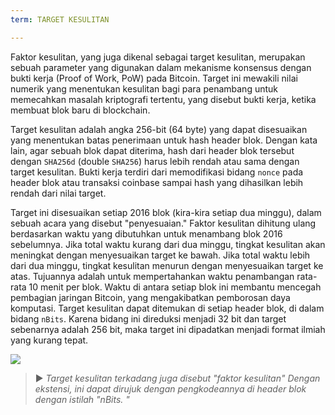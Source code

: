 ```yaml
---
term: TARGET KESULITAN

---
```

Faktor kesulitan, yang juga dikenal sebagai target kesulitan, merupakan sebuah parameter yang digunakan dalam mekanisme konsensus dengan bukti kerja (Proof of Work, PoW) pada Bitcoin. Target ini mewakili nilai numerik yang menentukan kesulitan bagi para penambang untuk memecahkan masalah kriptografi tertentu, yang disebut bukti kerja, ketika membuat blok baru di blockchain.

Target kesulitan adalah angka 256-bit (64 byte) yang dapat disesuaikan yang menentukan batas penerimaan untuk hash header blok. Dengan kata lain, agar sebuah blok dapat diterima, hash dari header blok tersebut dengan `SHA256d` (double `SHA256`) harus lebih rendah atau sama dengan target kesulitan. Bukti kerja terdiri dari memodifikasi bidang `nonce` pada header blok atau transaksi coinbase sampai hash yang dihasilkan lebih rendah dari nilai target.

Target ini disesuaikan setiap 2016 blok (kira-kira setiap dua minggu), dalam sebuah acara yang disebut "penyesuaian." Faktor kesulitan dihitung ulang berdasarkan waktu yang dibutuhkan untuk menambang blok 2016 sebelumnya. Jika total waktu kurang dari dua minggu, tingkat kesulitan akan meningkat dengan menyesuaikan target ke bawah. Jika total waktu lebih dari dua minggu, tingkat kesulitan menurun dengan menyesuaikan target ke atas. Tujuannya adalah untuk mempertahankan waktu penambangan rata-rata 10 menit per blok. Waktu di antara setiap blok ini membantu mencegah pembagian jaringan Bitcoin, yang mengakibatkan pemborosan daya komputasi. Target kesulitan dapat ditemukan di setiap header blok, di dalam bidang `nBits`. Karena bidang ini direduksi menjadi 32 bit dan target sebenarnya adalah 256 bit, maka target ini dipadatkan menjadi format ilmiah yang kurang tepat.

![](../../dictionnaire/assets/34.webp)

> ► *Target kesulitan terkadang juga disebut "faktor kesulitan" Dengan ekstensi, ini dapat dirujuk dengan pengkodeannya di header blok dengan istilah "nBits. "*